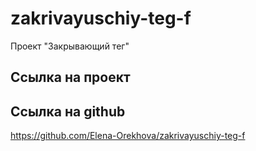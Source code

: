 # zakrivayuschiy-teg-f
Проект "Закрывающий тег"  


## Ссылка на проект  


## Ссылка на github  
https://github.com/Elena-Orekhova/zakrivayuschiy-teg-f
